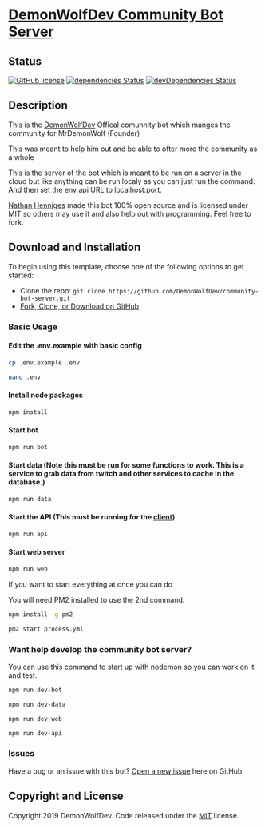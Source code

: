 # [DemonWolfDev Community Bot Server](https://github.com/DemonWolfDev/community-bot-server)

## Status

[![GitHub license](https://img.shields.io/badge/license-MIT-blue.svg)](https://raw.githubusercontent.com/DemonWolfDev/community-bot-serverr/master/LICENSE)
[![dependencies Status](https://david-dm.org/DemonWolfDev/community-bot-server/status.svg)](https://david-dm.org/DemonWolfDev/community-bot-server)
[![devDependencies Status](https://david-dm.org/DemonWolfDev/community-bot-server/dev-status.svg)](https://david-dm.org/DemonWolfDev/community-bot-server?type=dev)

## Description
This is the [DemonWolfDev](https://www.demonwolfdev.com) Offical comunnity bot which manges the community for MrDemonWolf (Founder)

This was meant to help him out and be able to ofter more the community as a whole

This is the server of the bot which is meant to be run on a server in the cloud but like anything can be run localy as you can just run the command.  And then set the env api URL to localhost:port.

[Nathan Henniges](https://www.github.com/nathanhenniges) made this bot 100% open source and is licensed under MIT so others may use it and also help out with programming. Feel free to fork.

## Download and Installation

To begin using this template, choose one of the following options to get started:
* Clone the repo: `git clone https://github.com/DemonWolfDev/community-bot-server.git`
* [Fork, Clone, or Download on GitHub](https://github.com/DemonWolfDev/community-bot-server)

### Basic Usage
#### Edit the .env.example with basic config
```sh
cp .env.example .env
```
```sh
nano .env
```
#### Install node packages
```sh
npm install
```

#### Start bot
```sh
npm run bot
```
#### Start data (Note this must be run for some functions to work.  This is a service to grab data from twitch and other services to cache in the database.)
```sh
npm run data
```
#### Start the API (This must be running for the [client](https://www.github.com/demonwolfdev/community-bot-client))
```sh
npm run api
```

#### Start web server
```sh
npm run web
```

If you want to start everything at once you can do

You will need PM2 installed to use the 2nd command.
```sh
npm install -g pm2
```
```sh
pm2 start process.yml
```
### Want help develop the community bot server?
You can use this command to start up with nodemon so you can work on it and test.

```sh
npm run dev-bot
```
```sh
npm run dev-data
```
```sh
npm run dev-web
```
```sh
npm run dev-api
```

### Issues
Have a bug or an issue with this bot? [Open a new issue](https://github.com/DemonWolfDev/community-bot-server/issues) here on GitHub.

## Copyright and License

Copyright 2019 DemonWolfDev. Code released under the [MIT](https://github.com/DemonWolfDev/community-bot-server/blob/master/LICENSE) license.
